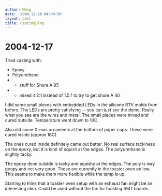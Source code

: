 ```yaml
---
author: Mang
date: '2004-12-20 04:04:56'
layout: post
title: CastingBlog
---
```


# 2004-12-17

Tried casting with:

* Epoxy
* Polyurethane
* * stuff for Shore A 95
* * mixed it 2:1 instead of 1.5:1 to try to get shore A 40

I did some small pieces with embedded LEDs in the silicone RTV molds from before.  The LEDs are pretty satisfying -- you can *just* see the dome.  Really what you see are the wires and metal.  The small pieces were mixed and cured outside.  Temperature went down to 10C.

Also did some X-mas ornaments at the bottom of paper cups.  These were cured inside (approx 16C).

The ones cured inside definitely came out better.  No real surface tackiness on the epoxy, but it is kind of squish at the edges.  The polyurethane is slightly tacky.

The epoxy done outside is tacky and squishy at the edges. The poly is way goopy and not very good.  These are currently in the toaster oven on low.  This seems to make them more flexible while the temp is up.

Starting to think that a toaster oven setup with an exhaust fan might be an interesting idea.  Could be used without the fan for toasting SMT boards.
